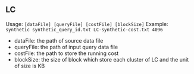 ## LC
Usage: `[dataFile] [queryFile] [costFile] [blockSize]`
Example: `synthetic synthetic_query_id.txt LC-synthetic-cost.txt 4096`
- dataFile: the path of source data file
- queryFile: the path of input query data file
- costFile: the path to store the running cost
- blockSize: the size of block which store each cluster of LC and the unit of size is KB